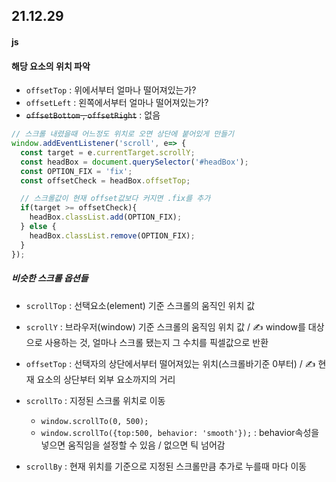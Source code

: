 ## 21.12.29

[스크롤 실습 파일]: ../study_code/b_step_03/html/e_09_scrollMove.html



#### js

#### 해당 요소의 위치 파악

- `offsetTop` : 위에서부터 얼마나 떨어져있는가?
- `offsetLeft` : 왼쪽에서부터 얼마나 떨어져있는가?
- ~~`offsetBottom` , `offsetRight`~~ : 없음

```js
// 스크롤 내렸을때 어느정도 위치로 오면 상단에 붙어있게 만들기
window.addEventListener('scroll', e=> {
  const target = e.currentTarget.scrollY;
  const headBox = document.querySelector('#headBox');
  const OPTION_FIX = 'fix';
  const offsetCheck = headBox.offsetTop;

  // 스크롤값이 현재 offset값보다 커지면 .fix를 추가
  if(target >= offsetCheck){ 
    headBox.classList.add(OPTION_FIX);
  } else {
    headBox.classList.remove(OPTION_FIX);
  }
});
```



##### 비슷한 스크롤 옵션들

- `scrollTop` : 선택요소(element) 기준 스크롤의 움직인 위치 값

- `scrollY` : 브라우저(window) 기준 스크롤의 움직임 위치 값 / ✍ window를 대상으로 사용하는 것, 얼마나 스크롤 됐는지 그 수치를 픽셀값으로 반환
- `offsetTop` : 선택자의 상단에서부터 떨어져있는 위치(스크롤바기준 0부터) / ✍ 현재 요소의 상단부터 외부 요소까지의 거리
- `scrollTo` : 지정된 스크롤 위치로 이동
  - `window.scrollTo(0, 500);`
  - `window.scrollTo({top:500, behavior: 'smooth'});` : behavior속성을 넣으면 움직임을 설정할 수 있음 / 없으면 틱 넘어감
- `scrollBy` : 현재 위치를 기준으로 지정된 스크롤만큼 추가로 누를때 마다 이동
